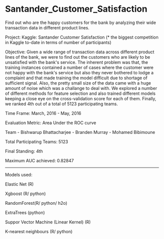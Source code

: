 # Santander_Customer_Satisfaction
Find out who are the happy customers for the bank by analyzing their wide transaction data in different product lines.

Project: Kaggle: Santander Customer Satisfaction (* the biggest competition in Kaggle to-date in terms of number of participants)

Objective: Given a wide range of transaction data across different product lines of the bank, we were to find out the customers
who are likely to be unsatisfied with the bank's service. The inherent problem was that, the training instances contained a 
number of cases where the customer were not happy with the bank's service but also they never bothered to lodge a complaint and
that made training the model difficult due to shortage of sufficient signal. Also, the pretty small size of the data came with 
a huge amount of noise which was a challange to deal with. We explored a number of different methods for feature selection and 
also trained different models keeping a close eye on the cross-validation score for each of them. Finally, we ranked 4th out of
a total of 5123 participating teams.

Time Frame: March, 2016 - May, 2016

Evaluation Metric: Area Under the ROC curve

Team - Bishwarup Bhattacharjee - Branden Murray - Mohamed Bibimoune

Total Participating Teams: 5123

Final Standing: 4th

Maximum AUC achieved: 0.82847

________________________________________________________________________________________________

Models used:

Elastic Net (R)

Xgboost (R/ python)

RandomForest(R/ python/ h2o)

ExtraTrees (python)

Suppor Vector Machine (Linear Kernel) (R)

K-nearest neighbours (R/ python)
